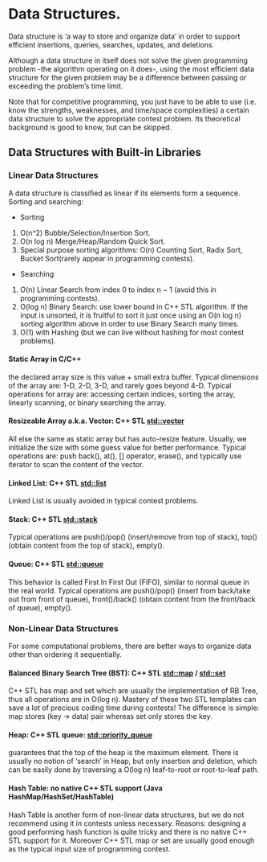 # Data Structures.

Data structure is ‘a way to store and organize data’ in order to support
efficient insertions, queries, searches, updates, and deletions.

Although a data structure in itself does not solve the given programming problem
-the algorithm operating on it does-, using the most efficient data structure
for the given problem may be a difference between passing or exceeding the
problem’s time limit.

Note that for competitive programming, you just have to be able to use
(i.e. know the strengths, weaknesses, and time/space complexities) a certain data
structure to solve the appropriate contest problem. Its theoretical background is
good to know, but can be skipped.

## Data Structures with Built-in Libraries

### Linear Data Structures
A data structure is classified as linear if its elements form a sequence.
Sorting and searching:

* Sorting
 1. O(n^2) Bubble/Selection/Insertion Sort.
 2. O(n log n) Merge/Heap/Random Quick Sort.
 3. Special purpose sorting algorithms: O(n) Counting Sort, Radix Sort,
 	Bucket Sort(rarely appear in programming contests).
* Searching
 1. O(n) Linear Search from index 0 to index n − 1 (avoid this in programming
    contests).
 2. O(log n) Binary Search: use lower bound in C++ STL algorithm.
 	If the input is unsorted, it is fruitful to sort it just once using an
 	O(n log n) sorting algorithm above in order to use Binary Search many times.
 3. O(1) with Hashing (but we can live without hashing for most contest
    problems).

#### Static Array in C/C++
the declared array size is this value + small extra buffer.
Typical dimensions of the array are: 1-D, 2-D, 3-D, and rarely goes beyond 4-D.
Typical operations for array are: accessing certain indices, sorting the array,
linearly scanning, or binary searching the array.

#### Resizeable Array a.k.a. Vector: C++ STL [std::vector](http://www.cplusplus.com/reference/vector/vector/?kw=vector)
All else the same as static array but has auto-resize feature.
Usually, we initialize
the size with some guess value for better performance. Typical operations are:
push back(), at(), [] operator, erase(), and typically use iterator to scan the
content of the vector.

#### Linked List: C++ STL [std::list](http://www.cplusplus.com/reference/list/list/?kw=list)
Linked List is usually avoided in typical contest problems.

#### Stack: C++ STL [std::stack](http://www.cplusplus.com/reference/stack/stack/?kw=stack)
Typical operations are push()/pop() (insert/remove from top of stack), top()
(obtain content from the top of stack), empty().

#### Queue: C++ STL [std::queue](http://www.cplusplus.com/reference/queue/queue/?kw=queue)
This behavior is called First In First Out (FIFO), similar to normal queue in the
real world. Typical operations are push()/pop() (insert from back/take out from
front of queue), front()/back() (obtain content from the front/back of queue),
empty().

### Non-Linear Data Structures
For some computational problems, there are better ways to organize data other
than ordering it sequentially.

#### Balanced Binary Search Tree (BST): C++ STL [std::map](http://www.cplusplus.com/reference/map/map/?kw=map) / [std::set](http://www.cplusplus.com/reference/set/set/?kw=set)
C++ STL has map and set which are usually the implementation of RB Tree, thus
all operations are in O(log n). Mastery of these two STL templates can save a lot
of precious coding time during contests! The difference is simple: map stores
(key → data) pair whereas set only stores the key.

#### Heap: C++ STL queue: [std::priority_queue](http://www.cplusplus.com/reference/queue/priority_queue/)
guarantees that the top of the heap is the maximum element. There is usually no
notion of ‘search’ in Heap, but only insertion and deletion, which can be easily
done by traversing a O(log n) leaf-to-root or root-to-leaf path.

#### Hash Table: no native C++ STL support (Java HashMap/HashSet/HashTable)
Hash Table is another form of non-linear data structures, but we do not recommend
using it in contests unless necessary. Reasons: designing a good performing hash
function is quite tricky and there is no native C++ STL support for it. Moreover
C++ STL map or set are usually good enough as the typical input size of
programming contest.
